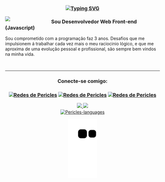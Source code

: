 <div style="display: inline_block">
<h3 align="right">

<p align="center">
<a href="https://git.io/typing-svg"><img src="https://readme-typing-svg.herokuapp.com?font=Fira+Code&pause=1000&color=1B6E97&center=falso&vCenter=falso&width=635&lines=Hello+World!!+My+name+is+Péricles+dos+Santos+Ramos" alt="Typing SVG" /></a>

 <p>
 <img width="150" align='left' src="https://user-images.githubusercontent.com/91090285/193612888-f7dd4d06-dca8-401d-b1f9-6ce475665ef7.png" />
 </p>
 
### Sou Desenvolvedor Web Front-end (Javascript)
Sou comprometido com a programação faz 3 anos. Desafios que me impulsionem á trabalhar cada vez mais o meu raciocinio lógico, e que me aproxima de uma evolução pessoal e profissional, são sempre bem vindos na minha vida.
  
<br>

---
<h3 align="center">Conecte-se comigo:</h3> 
<p align="left"> 
<h3 align="center"> 
<a href="https://www.linkedin.com/in/devpericles/" target="_blank"><img align="center" 
src="https://raw.githubusercontent.com/rahuldkjain/github-profile-readme-generator/master/src/images/icons/Social/linked-in-alt.svg" alt="Redes de Pericles" height="30" width="40" /></a>
<a href="periclesdev@gmail.com" target="_blank"><img align="center" 
src="https://upload.wikimedia.org/wikipedia/commons/4/4e/Gmail_Icon.png" alt="Redes de Pericles" height="30" width="40" /></a> 
<a href="PericlesDosSantosRamos@hotmail.com" target="_blank"><img align="center" 
src="https://upload.wikimedia.org/wikipedia/commons/9/90/Outlook.com_icon_%282012-2019%29.svg" alt="Redes de Pericles" height="30" width="40" /></a>
</div>



<div align="center">
<div display:inline-items>
  <a href="https://github.com/PericlesDev">
  <img height="165em" src="https://github-readme-stats.vercel.app/api?username=PericlesDev&show_icons=true&theme=tokyonight&include_all_commits=true&count_private=true"/>
  <img height="165em" src="https://github-readme-stats.vercel.app/api/top-langs/?username=PericlesDev&layout=compact&langs_count=7&theme=tokyonight"/>
</div>


<div align="center">
  <img align="center" alt="Pericles-languages" height="340" width="340" src="https://user-images.githubusercontent.com/91090285/159661018-e6429ba3-572d-4123-9736-7cc78e17aa8f.gif">
  
  

![Snake animation](https://github.com/PericlesDev/PericlesDev/blob/output/github-contribution-grid-snake.svg)

</p>

